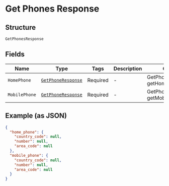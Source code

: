 
# Get Phones Response

## Structure

`GetPhonesResponse`

## Fields

| Name | Type | Tags | Description | Getter | Setter |
|  --- | --- | --- | --- | --- | --- |
| `HomePhone` | [`GetPhoneResponse`](../../doc/models/get-phone-response.md) | Required | - | GetPhoneResponse getHomePhone() | setHomePhone(GetPhoneResponse homePhone) |
| `MobilePhone` | [`GetPhoneResponse`](../../doc/models/get-phone-response.md) | Required | - | GetPhoneResponse getMobilePhone() | setMobilePhone(GetPhoneResponse mobilePhone) |

## Example (as JSON)

```json
{
  "home_phone": {
    "country_code": null,
    "number": null,
    "area_code": null
  },
  "mobile_phone": {
    "country_code": null,
    "number": null,
    "area_code": null
  }
}
```

